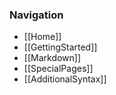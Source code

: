 ### Navigation

- [[Home]]
- [[GettingStarted]]
- [[Markdown]]
- [[SpecialPages]]
- [[AdditionalSyntax]]